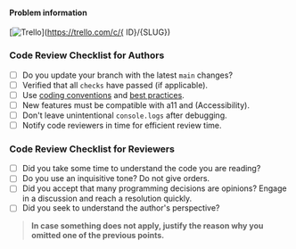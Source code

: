 #### Problem information

[![Trello](https://img.shields.io/badge/Trello-%23026AA7.svg?style=for-the-badge&logo=Trello&logoColor=white)](https://trello.com/c/{ ID}/{SLUG})

### Code Review Checklist for Authors

- [ ] Do you update your branch with the latest `main` changes?
- [ ] Verified that all `checks` have passed (if applicable).
- [ ] Use [coding conventions](https://en.wikipedia.org/wiki/Coding_conventions) and [best practices](https://en.wikipedia.org/wiki/Best_practice).
- [ ] New features must be compatible with a11 and (Accessibility).
- [ ] Don't leave unintentional `console.logs` after debugging.
- [ ] Notify code reviewers in time for efficient review time.

### Code Review Checklist for Reviewers

- [ ] Did you take some time to understand the code you are reading?
- [ ] Do you use an inquisitive tone? Do not give orders.
- [ ] Did you accept that many programming decisions are opinions? Engage in a discussion and reach a resolution quickly.
- [ ] Did you seek to understand the author's perspective?

> **In case something does not apply, justify the reason why you omitted one of the previous points.**